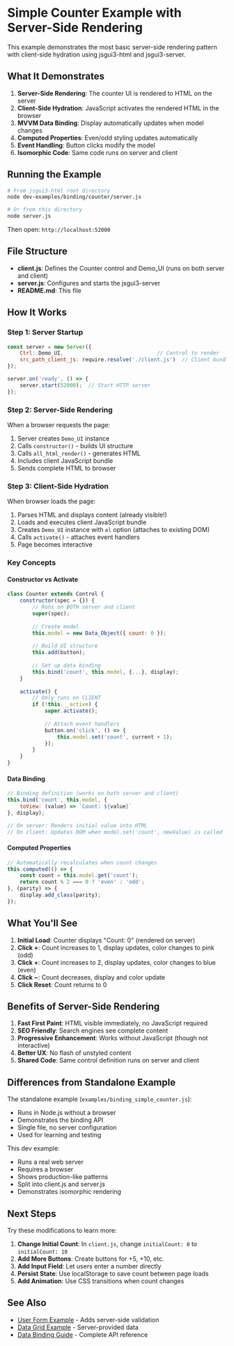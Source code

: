 # Simple Counter Example with Server-Side Rendering

This example demonstrates the most basic server-side rendering pattern with client-side hydration using jsgui3-html and jsgui3-server.

## What It Demonstrates

1. **Server-Side Rendering**: The counter UI is rendered to HTML on the server
2. **Client-Side Hydration**: JavaScript activates the rendered HTML in the browser
3. **MVVM Data Binding**: Display automatically updates when model changes
4. **Computed Properties**: Even/odd styling updates automatically
5. **Event Handling**: Button clicks modify the model
6. **Isomorphic Code**: Same code runs on server and client

## Running the Example

```bash
# From jsgui3-html root directory
node dev-examples/binding/counter/server.js

# Or from this directory
node server.js
```

Then open: `http://localhost:52000`

## File Structure

- **client.js**: Defines the Counter control and Demo_UI (runs on both server and client)
- **server.js**: Configures and starts the jsgui3-server
- **README.md**: This file

## How It Works

### Step 1: Server Startup
```javascript
const server = new Server({
    Ctrl: Demo_UI,                              // Control to render
    src_path_client_js: require.resolve('./client.js')  // Client bundle
});

server.on('ready', () => {
    server.start(52000);  // Start HTTP server
});
```

### Step 2: Server-Side Rendering
When a browser requests the page:
1. Server creates `Demo_UI` instance
2. Calls `constructor()` - builds UI structure
3. Calls `all_html_render()` - generates HTML
4. Includes client JavaScript bundle
5. Sends complete HTML to browser

### Step 3: Client-Side Hydration
When browser loads the page:
1. Parses HTML and displays content (already visible!)
2. Loads and executes client JavaScript bundle
3. Creates `Demo_UI` instance with `el` option (attaches to existing DOM)
4. Calls `activate()` - attaches event handlers
5. Page becomes interactive

### Key Concepts

#### Constructor vs Activate
```javascript
class Counter extends Control {
    constructor(spec = {}) {
        // Runs on BOTH server and client
        super(spec);
        
        // Create model
        this.model = new Data_Object({ count: 0 });
        
        // Build UI structure
        this.add(button);
        
        // Set up data binding
        this.bind('count', this.model, {...}, display);
    }
    
    activate() {
        // Only runs on CLIENT
        if (!this.__active) {
            super.activate();
            
            // Attach event handlers
            button.on('click', () => {
                this.model.set('count', current + 1);
            });
        }
    }
}
```

#### Data Binding
```javascript
// Binding definition (works on both server and client)
this.bind('count', this.model, {
    toView: (value) => `Count: ${value}`
}, display);

// On server: Renders initial value into HTML
// On client: Updates DOM when model.set('count', newValue) is called
```

#### Computed Properties
```javascript
// Automatically recalculates when count changes
this.computed(() => {
    const count = this.model.get('count');
    return count % 2 === 0 ? 'even' : 'odd';
}, (parity) => {
    display.add_class(parity);
});
```

## What You'll See

1. **Initial Load**: Counter displays "Count: 0" (rendered on server)
2. **Click +**: Count increases to 1, display updates, color changes to pink (odd)
3. **Click +**: Count increases to 2, display updates, color changes to blue (even)
4. **Click −**: Count decreases, display and color update
5. **Click Reset**: Count returns to 0

## Benefits of Server-Side Rendering

1. **Fast First Paint**: HTML visible immediately, no JavaScript required
2. **SEO Friendly**: Search engines see complete content
3. **Progressive Enhancement**: Works without JavaScript (though not interactive)
4. **Better UX**: No flash of unstyled content
5. **Shared Code**: Same control definition runs on server and client

## Differences from Standalone Example

The standalone example (`examples/binding_simple_counter.js`):
- Runs in Node.js without a browser
- Demonstrates the binding API
- Single file, no server configuration
- Used for learning and testing

This dev example:
- Runs a real web server
- Requires a browser
- Shows production-like patterns
- Split into client.js and server.js
- Demonstrates isomorphic rendering

## Next Steps

Try these modifications to learn more:

1. **Change Initial Count**: In `client.js`, change `initialCount: 0` to `initialCount: 10`
2. **Add More Buttons**: Create buttons for +5, +10, etc.
3. **Add Input Field**: Let users enter a number directly
4. **Persist State**: Use localStorage to save count between page loads
5. **Add Animation**: Use CSS transitions when count changes

## See Also

- [User Form Example](../user-form/) - Adds server-side validation
- [Data Grid Example](../data-grid/) - Server-provided data
- [Data Binding Guide](../../../html-core/DATA_BINDING.md) - Complete API reference
